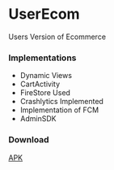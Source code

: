 # UserEcom
Users Version of Ecommerce

### Implementations
- Dynamic Views
- CartActivity
- FireStore Used
- Crashlytics Implemented
- Implementation of FCM
- AdminSDK


### Download
 [APK](https://github.com/Iltwats/UserEcom/releases/download/v.3/UserEcom.apk)
